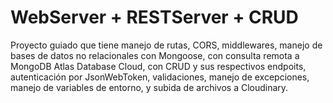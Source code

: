 # WebServer + RESTServer + CRUD

Proyecto guiado que tiene manejo de rutas, CORS, middlewares, manejo de bases de datos no relacionales con Mongoose, con consulta remota a MongoDB Atlas Database Cloud, con CRUD y sus respectivos endpoits, autenticación por JsonWebToken, validaciones, manejo de excepciones, manejo de variables de entorno, y subida de archivos a Cloudinary.
